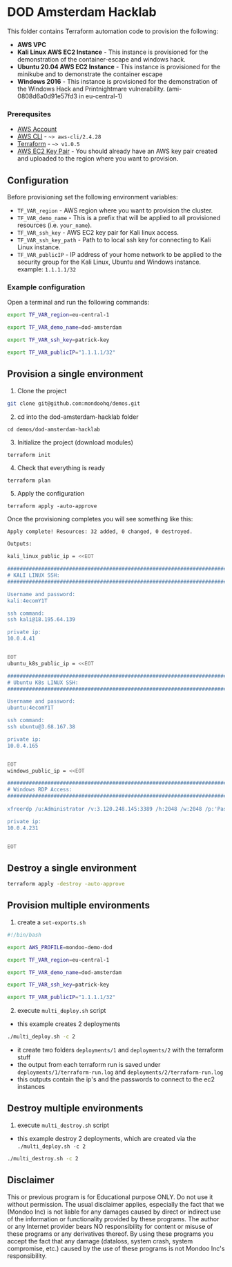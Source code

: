 # DOD Amsterdam Hacklab

This folder contains Terraform automation code to provision the following:

- **AWS VPC**
- **Kali Linux AWS EC2 Instance** - This instance is provisioned for the demonstration of the container-escape and windows hack.
- **Ubuntu 20.04 AWS EC2 Instance** - This instance is provisioned for the minikube and to demonstrate the container escape
- **Windows 2016** - This instance is provisioned for the demonstration of the Windows Hack and Printnightmare vulnerability. (ami-0808d6a0d91e57fd3 in eu-central-1)

### Prerequsites

- [AWS Account](https://aws.amazon.com/free/)
- [AWS CLI](https://docs.aws.amazon.com/cli/latest/userguide/install-cliv2.html) - `~> aws-cli/2.4.28`
- [Terraform](https://learn.hashicorp.com/tutorials/terraform/install-cli) - `~> v1.0.5`
- [AWS EC2 Key Pair](https://docs.aws.amazon.com/AWSEC2/latest/UserGuide/create-key-pairs.html) - You should already have an AWS key pair created and uploaded to the region where you want to provision.

## Configuration

Before provisioning set the following environment variables:

- `TF_VAR_region` - AWS region where you want to provision the cluster.
- `TF_VAR_demo_name` - This is a prefix that will be applied to all provisioned resources (i.e. `your_name`).
- `TF_VAR_ssh_key` - AWS EC2 key pair for Kali linux access.
- `TF_VAR_ssh_key_path` - Path to to local ssh key for connecting to Kali Linux instance.
- `TF_VAR_publicIP` - IP address of your home network to be applied to the security group for the Kali Linux, Ubuntu and Windows instance. example: `1.1.1.1/32`

### Example configuration 

Open a terminal and run the following commands:

```bash
export TF_VAR_region=eu-central-1

export TF_VAR_demo_name=dod-amsterdam

export TF_VAR_ssh_key=patrick-key

export TF_VAR_publicIP="1.1.1.1/32"
```

## Provision a single environment

1. Clone the project
```bash title="Clone the project"
git clone git@github.com:mondoohq/demos.git
```

2. cd into the dod-amsterdam-hacklab folder
```
cd demos/dod-amsterdam-hacklab
```

3. Initialize the project (download modules)

```
terraform init
```

4. Check that everything is ready

```
terraform plan
```

5. Apply the configuration

```
terraform apply -auto-approve
```

Once the provisioning completes you will see something like this:

```bash
Apply complete! Resources: 32 added, 0 changed, 0 destroyed.

Outputs:

kali_linux_public_ip = <<EOT

################################################################################
# KALI LINUX SSH:
################################################################################

Username and password:
kali:4ecomY1T

ssh command:
ssh kali@18.195.64.139

private ip:
10.0.4.41


EOT
ubuntu_k8s_public_ip = <<EOT

################################################################################
# Ubuntu K8s LINUX SSH:
################################################################################

Username and password:
ubuntu:4ecomY1T

ssh command:
ssh ubuntu@3.68.167.38

private ip:
10.0.4.165


EOT
windows_public_ip = <<EOT

################################################################################
# Windows RDP Access:
################################################################################
  
xfreerdp /u:Administrator /v:3.120.248.145:3389 /h:2048 /w:2048 /p:'Password1!'

private ip:
10.0.4.231


EOT
```

## Destroy a single environment

```bash
terraform apply -destroy -auto-approve
```

## Provision multiple environments

1. create a `set-exports.sh`

```bash
#!/bin/bash

export AWS_PROFILE=mondoo-demo-dod

export TF_VAR_region=eu-central-1

export TF_VAR_demo_name=dod-amsterdam

export TF_VAR_ssh_key=patrick-key

export TF_VAR_publicIP="1.1.1.1/32"
```

2. execute `multi_deploy.sh` script

- this example creates 2 deployments

```bash
./multi_deploy.sh -c 2
```

- it create two folders `deployments/1` and `deployments/2` with the terraform stuff
- the output from each terraform run is saved under `deployments/1/terraform-run.log` and `deployments/2/terraform-run.log`
- this outputs contain the ip's and the passwords to connect to the ec2 instances

## Destroy multiple environments

1. execute `multi_destroy.sh` script

- this example destroy 2 deployments, which are created via the `./multi_deploy.sh -c 2`

```bash
./multi_destroy.sh -c 2
```

## Disclaimer

This or previous program is for Educational purpose ONLY. Do not use it without permission. The usual disclaimer applies, especially the fact that we (Mondoo Inc) is not liable for any damages caused by direct or indirect use of the information or functionality provided by these programs. The author or any Internet provider bears NO responsibility for content or misuse of these programs or any derivatives thereof. By using these programs you accept the fact that any damage (dataloss, system crash, system compromise, etc.) caused by the use of these programs is not Mondoo Inc's responsibility.